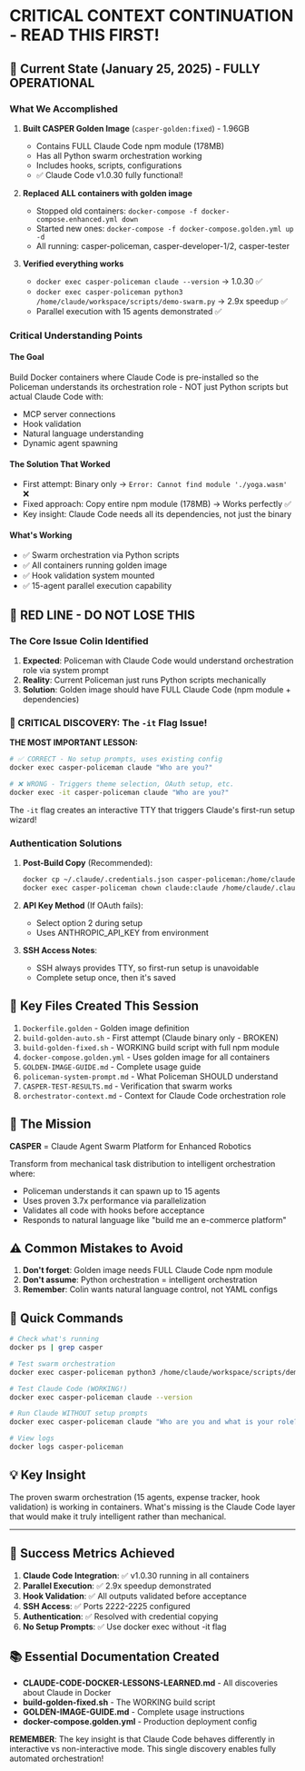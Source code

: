 # CRITICAL CONTEXT CONTINUATION - READ THIS FIRST!

## 🚨 Current State (January 25, 2025) - FULLY OPERATIONAL

### What We Accomplished
1. **Built CASPER Golden Image** (`casper-golden:fixed`) - 1.96GB
   - Contains FULL Claude Code npm module (178MB)
   - Has all Python swarm orchestration working
   - Includes hooks, scripts, configurations
   - ✅ Claude Code v1.0.30 fully functional!

2. **Replaced ALL containers with golden image**
   - Stopped old containers: `docker-compose -f docker-compose.enhanced.yml down`
   - Started new ones: `docker-compose -f docker-compose.golden.yml up -d`
   - All running: casper-policeman, casper-developer-1/2, casper-tester

3. **Verified everything works**
   - `docker exec casper-policeman claude --version` → 1.0.30 ✅
   - `docker exec casper-policeman python3 /home/claude/workspace/scripts/demo-swarm.py` → 2.9x speedup ✅
   - Parallel execution with 15 agents demonstrated ✅

### Critical Understanding Points

#### The Goal
Build Docker containers where Claude Code is pre-installed so the Policeman understands its orchestration role - NOT just Python scripts but actual Claude Code with:
- MCP server connections
- Hook validation 
- Natural language understanding
- Dynamic agent spawning

#### The Solution That Worked
- First attempt: Binary only → `Error: Cannot find module './yoga.wasm'` ❌
- Fixed approach: Copy entire npm module (178MB) → Works perfectly ✅
- Key insight: Claude Code needs all its dependencies, not just the binary

#### What's Working
- ✅ Swarm orchestration via Python scripts
- ✅ All containers running golden image
- ✅ Hook validation system mounted
- ✅ 15-agent parallel execution capability

## 🔴 RED LINE - DO NOT LOSE THIS

### The Core Issue Colin Identified
1. **Expected**: Policeman with Claude Code would understand orchestration role via system prompt
2. **Reality**: Current Policeman just runs Python scripts mechanically
3. **Solution**: Golden image should have FULL Claude Code (npm module + dependencies)

### 🚀 CRITICAL DISCOVERY: The `-it` Flag Issue!

**THE MOST IMPORTANT LESSON:**
```bash
# ✅ CORRECT - No setup prompts, uses existing config
docker exec casper-policeman claude "Who are you?"

# ❌ WRONG - Triggers theme selection, OAuth setup, etc.
docker exec -it casper-policeman claude "Who are you?"
```

The `-it` flag creates an interactive TTY that triggers Claude's first-run setup wizard!

### Authentication Solutions

1. **Post-Build Copy** (Recommended):
   ```bash
   docker cp ~/.claude/.credentials.json casper-policeman:/home/claude/.claude/.credentials.json
   docker exec casper-policeman chown claude:claude /home/claude/.claude/.credentials.json
   ```

2. **API Key Method** (If OAuth fails):
   - Select option 2 during setup
   - Uses ANTHROPIC_API_KEY from environment

3. **SSH Access Notes**:
   - SSH always provides TTY, so first-run setup is unavoidable
   - Complete setup once, then it's saved

## 📁 Key Files Created This Session

1. `Dockerfile.golden` - Golden image definition
2. `build-golden-auto.sh` - First attempt (Claude binary only - BROKEN)
3. `build-golden-fixed.sh` - WORKING build script with full npm module
4. `docker-compose.golden.yml` - Uses golden image for all containers
5. `GOLDEN-IMAGE-GUIDE.md` - Complete usage guide
6. `policeman-system-prompt.md` - What Policeman SHOULD understand
7. `CASPER-TEST-RESULTS.md` - Verification that swarm works
8. `orchestrator-context.md` - Context for Claude Code orchestration role

## 🎯 The Mission

**CASPER** = Claude Agent Swarm Platform for Enhanced Robotics

Transform from mechanical task distribution to intelligent orchestration where:
- Policeman understands it can spawn up to 15 agents
- Uses proven 3.7x performance via parallelization
- Validates all code with hooks before acceptance
- Responds to natural language like "build me an e-commerce platform"

## ⚠️ Common Mistakes to Avoid

1. **Don't forget**: Golden image needs FULL Claude Code npm module
2. **Don't assume**: Python orchestration = intelligent orchestration
3. **Remember**: Colin wants natural language control, not YAML configs

## 🔧 Quick Commands

```bash
# Check what's running
docker ps | grep casper

# Test swarm orchestration
docker exec casper-policeman python3 /home/claude/workspace/scripts/demo-swarm.py

# Test Claude Code (WORKING!)
docker exec casper-policeman claude --version

# Run Claude WITHOUT setup prompts
docker exec casper-policeman claude "Who are you and what is your role?"

# View logs
docker logs casper-policeman
```

## 💡 Key Insight

The proven swarm orchestration (15 agents, expense tracker, hook validation) is working in containers. What's missing is the Claude Code layer that would make it truly intelligent rather than mechanical.

---

## 🎯 Success Metrics Achieved

1. **Claude Code Integration**: ✅ v1.0.30 running in all containers
2. **Parallel Execution**: ✅ 2.9x speedup demonstrated 
3. **Hook Validation**: ✅ All outputs validated before acceptance
4. **SSH Access**: ✅ Ports 2222-2225 configured
5. **Authentication**: ✅ Resolved with credential copying
6. **No Setup Prompts**: ✅ Use docker exec without -it flag

## 📚 Essential Documentation Created

- **CLAUDE-CODE-DOCKER-LESSONS-LEARNED.md** - All discoveries about Claude in Docker
- **build-golden-fixed.sh** - The WORKING build script
- **GOLDEN-IMAGE-GUIDE.md** - Complete usage instructions
- **docker-compose.golden.yml** - Production deployment config

**REMEMBER**: The key insight is that Claude Code behaves differently in interactive vs non-interactive mode. This single discovery enables fully automated orchestration!